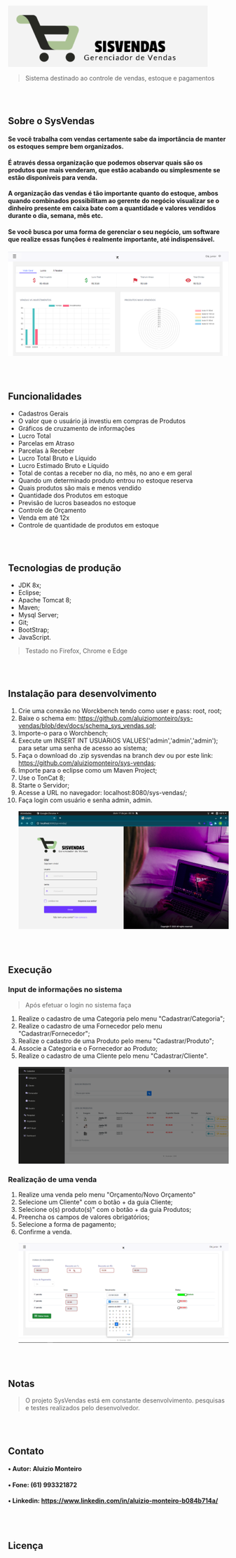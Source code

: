 
 ![N|Solid](https://github.com/aluiziomonteiro/sys-vendas/blob/dev/fotos-sisvendas/logo.png?raw=true)


> Sistema destinado ao controle de vendas, estoque e pagamentos

<br /><br />

## Sobre o SysVendas
#### Se você trabalha com vendas certamente sabe da importância de manter os estoques sempre bem organizados.
#### É através dessa organização que podemos observar quais são os produtos que mais venderam, que estão acabando ou simplesmente se estão disponíveis para venda.
#### A organização das vendas é tão importante quanto do estoque, ambos quando combinados possibilitam ao gerente do negócio visualizar se o dinheiro presente em caixa bate com a quantidade e valores vendidos durante o dia, semana, mês etc.
#### Se você busca por uma forma de gerenciar o seu negócio, um software que realize essas funções é realmente importante, até indispensável.


![N|Solid](https://github.com/aluiziomonteiro/sys-vendas/blob/dev/fotos-sisvendas/tela-dashboard01.png?raw=true)

<br /><br />
## Funcionalidades

-	Cadastros Gerais
-	O valor que o usuário já investiu em compras de Produtos 
-	Gráficos de cruzamento de informações
-	Lucro Total
-	Parcelas em Atraso
-	Parcelas à Receber
-	Lucro Total Bruto e Líquido
-	Lucro Estimado Bruto e Líquido
-	Total de contas a receber no dia, no mês, no ano e em geral
-	Quando um determinado produto entrou no estoque reserva
-	Quais produtos são mais e menos vendido
-	Quantidade dos Produtos em estoque
-	Previsão de lucros baseados no estoque
-	Controle de Orçamento
-	Venda em até 12x
-	Controle de quantidade de produtos em estoque

<br /><br />
## Tecnologias de produção

- JDK 8x;
- Eclipse;
- Apache Tomcat 8;
- Maven;
- Mysql Server;
- Git;
- BootStrap;
- JavaScript.

> Testado no Firefox, Chrome e Edge

<br /><br />

## Instalação para desenvolvimento

1. Crie uma conexão no Worckbench tendo como user e pass: root, root;
2. Baixe o schema em: https://github.com/aluiziomonteiro/sys-vendas/blob/dev/docs/schema_sys_vendas.sql;
3. Importe-o para o Worchbench;
4. Execute um INSERT INT USUARiOS VALUES('admin','admin','admin'); para setar uma senha de acesso ao sistema;
4. Faça o download do .zip sysvendas na branch dev ou por este link: https://github.com/aluiziomonteiro/sys-vendas;
5. Importe para o eclipse como um Maven Project;
6. Use o TonCat 8;
7. Starte o Servidor;
8. Acesse a URL no navegador: localhost:8080/sys-vendas/;
9. Faça login com usuário e senha admin, admin.
<br /><br />
![N|Solid](https://github.com/aluiziomonteiro/sys-vendas/blob/dev/fotos-sisvendas/tela-login.png?raw=true) 

<br /><br />
## Execução
### Input de informações no sistema

> Após efetuar o login no sistema faça

1. Realize o cadastro de uma Categoria pelo menu "Cadastrar/Categoria";
2. Realize o cadastro de uma Fornecedor pelo menu "Cadastrar/Fornecedor";
3. Realize o cadastro de uma Produto pelo menu "Cadastrar/Produto";
4. Associe a Categoria e o Fornecedor ao Produto;
5. Realize o cadastro de uma Cliente pelo menu "Cadastrar/Cliente".
<br /><br />
![N|Solid](https://github.com/aluiziomonteiro/sys-vendas/blob/dev/fotos-sisvendas/tela-menu-cadastro01.png?raw=true) 


### Realização de uma venda
1. Realize uma venda pelo menu "Orçamento/Novo Orçamento"
2. Selecione um Cliente" com o botão + da guia Cliente;
3. Selecione o(s) produto(s)" com o botão + da guia Produtos;
4. Preencha os campos de valores obrigatórios;
5. Selecione a forma de pagamento;
6. Confirme a venda.
<br /><br />
![N|Solid](https://github.com/aluiziomonteiro/sys-vendas/blob/dev/fotos-sisvendas/tela-orcamento04.png?raw=true) 

<br /><br />
## Notas
> O projeto SysVendas está em constante desenvolvimento. 
> pesquisas e testes realizados pelo desenvolvedor.  

<br /><br />

## Contato
#### •	Autor: Aluizio Monteiro  
#### •	Fone: (61) 993321872 
#### •	Linkedin: https://www.linkedin.com/in/aluizio-monteiro-b084b714a/ 
<br /><br />

## Licença

